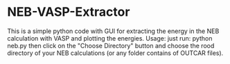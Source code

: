 # NEB-VASP-Extractor
This is a simple python code with GUI for extracting the energy in the NEB calculation with VASP and plotting the energies. 
Usage:
just run:
python neb.py
then click on the "Choose Directory" button and choose the rood directory of your NEB calculations (or any folder contains of OUTCAR files). 
